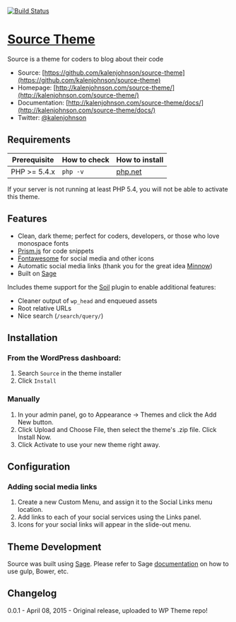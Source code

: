 [![Build Status](https://travis-ci.org/kalenjohnson/source-theme.svg?branch=master)](https://travis-ci.org/kalenjohnson/source-theme)

# [Source Theme](http://kalenjohnson.com)

Source is a theme for coders to blog about their code

* Source: [https://github.com/kalenjohnson/source-theme](https://github.com/kalenjohnson/source-theme)
* Homepage: [http://kalenjohnson.com/source-theme/](http://kalenjohnson.com/source-theme/)
* Documentation: [http://kalenjohnson.com/source-theme/docs/](http://kalenjohnson.com/source-theme/docs/)
* Twitter: [@kalenjohnson](https://twitter.com/kalenjohnson)

## Requirements

| Prerequisite    | How to check | How to install
| --------------- | ------------ | ------------- |
| PHP >= 5.4.x    | `php -v`     | [php.net](http://php.net/manual/en/install.php) |

If your server is not running at least PHP 5.4, you will not be able to activate this theme.

## Features

* Clean, dark theme; perfect for coders, developers, or those who love monospace fonts
* [Prism.js](http://prismjs.com/) for code snippets
* [Fontawesome](http://fontawesome.io/) for social media and other icons
* Automatic social media links (thank you for the great idea [Minnow](https://wordpress.org/themes/minnow/))
* Built on [Sage](https://github.com/roots/sage)

Includes theme support for the [Soil](https://github.com/roots/soil) plugin to enable additional features:

* Cleaner output of `wp_head` and enqueued assets
* Root relative URLs
* Nice search (`/search/query/`)

## Installation

### From the WordPress dashboard:
1. Search `Source` in the theme installer
2. Click `Install`

### Manually
1. In your admin panel, go to Appearance -> Themes and click the Add New button.
2. Click Upload and Choose File, then select the theme's .zip file. Click Install Now.
3. Click Activate to use your new theme right away.

## Configuration

### Adding social media links
1. Create a new Custom Menu, and assign it to the Social Links menu location.
2. Add links to each of your social services using the Links panel.
3. Icons for your social links will appear in the slide-out menu.

## Theme Development

Source was built using [Sage](https://github.com/roots/sage). Please refer to Sage [documentation](https://roots.io/sage/docs/) on how to use gulp, Bower, etc.

## Changelog

0.0.1 - April 08, 2015 - Original release, uploaded to WP Theme repo!
